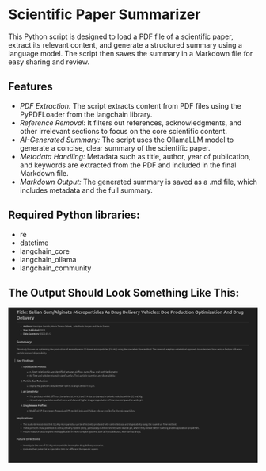 # Scientific Paper Summarizer
This Python script is designed to load a PDF file of a scientific paper, extract its relevant content, and generate a structured summary using a language model. The script then saves the summary in a Markdown file for easy sharing and review.

## Features
- *PDF Extraction:* The script extracts content from PDF files using the PyPDFLoader from the langchain library.
- *Reference Removal:* It filters out references, acknowledgments, and other irrelevant sections to focus on the core scientific content.
- *AI-Generated Summary:* The script uses the OllamaLLM model to generate a concise, clear summary of the scientific paper.
- *Metadata Handling:* Metadata such as title, author, year of publication, and keywords are extracted from the PDF and included in the final Markdown file.
- *Markdown Output:* The generated summary is saved as a .md file, which includes metadata and the full summary.

## Required Python libraries:
- re
- datetime
- langchain_core
- langchain_ollama
- langchain_community

## The Output Should Look Something Like This:
![file_order](https://github.com/Fran-bot0/Scientific-Article-Summary-Maker/blob/main/output/output.png)
